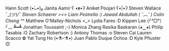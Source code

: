Hann Scott (•̀ᴗ•́)و
Janita Aamir ʕ •ᴥ•ʔ
Aniket Poojari ʕ•|•ʔ
Steven Wallace ¯\_(ツ)_/¯ 
Steven Schaerer ><>
Liam Pestrella :)
Jawad Abdullah ( ˘︹˘ )
Colin Cheng ^_^
Matthew O'Malley-Nichols <_<
Lydia Fares :D
Kippen Lee (╯°□°）╯︵ ┻━┻ 
Jonathan Toussaint ;-)
Monica Zhang
Rasika Baskaran (◕‿◕)
Philip Tasabia :O
Zachary Robertson :)
Antony Thomas :o
Steven Cai
Lauren Scacco ✿
Yat Tung Ho (•⚗৺⚗•)
Juan Pablo Duque Ochoa :D
Kyle Pfiuster 😊
